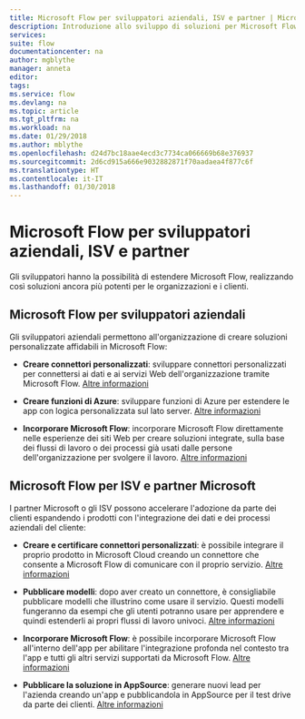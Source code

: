 ```yaml
---
title: Microsoft Flow per sviluppatori aziendali, ISV e partner | Microsoft Docs
description: Introduzione allo sviluppo di soluzioni per Microsoft Flow.
services: 
suite: flow
documentationcenter: na
author: mgblythe
manager: anneta
editor: 
tags: 
ms.service: flow
ms.devlang: na
ms.topic: article
ms.tgt_pltfrm: na
ms.workload: na
ms.date: 01/29/2018
ms.author: mblythe
ms.openlocfilehash: d24d7bc18aae4ecd3c7734ca066669b68e376937
ms.sourcegitcommit: 2d6cd915a666e9032882871f70aadaea4f877c6f
ms.translationtype: HT
ms.contentlocale: it-IT
ms.lasthandoff: 01/30/2018
---
```

# <a name="microsoft-flow-for-enterprise-developers-isvs-and-partners"></a>Microsoft Flow per sviluppatori aziendali, ISV e partner

Gli sviluppatori hanno la possibilità di estendere Microsoft Flow, realizzando così soluzioni ancora più potenti per le organizzazioni e i clienti.

## <a name="microsoft-flow-for-enterprise-developers"></a>Microsoft Flow per sviluppatori aziendali

Gli sviluppatori aziendali permettono all'organizzazione di creare soluzioni personalizzate affidabili in Microsoft Flow:

- **Creare connettori personalizzati**: sviluppare connettori personalizzati per connettersi ai dati e ai servizi Web dell'organizzazione tramite Microsoft Flow. [Altre informazioni](https://docs.microsoft.com/connectors/custom-connectors/)

- **Creare funzioni di Azure**: sviluppare funzioni di Azure per estendere le app con logica personalizzata sul lato server. [Altre informazioni](https://docs.microsoft.com/azure/azure-functions/functions-flow-scenario)

- **Incorporare Microsoft Flow**: incorporare Microsoft Flow direttamente nelle esperienze dei siti Web per creare soluzioni integrate, sulla base dei flussi di lavoro o dei processi già usati dalle persone dell'organizzazione per svolgere il lavoro. [Altre informazioni](embed-flow-dev.md)

## <a name="microsoft-flow-for-isvs-and-microsoft-partners"></a>Microsoft Flow per ISV e partner Microsoft

I partner Microsoft o gli ISV possono accelerare l'adozione da parte dei clienti espandendo i prodotti con l'integrazione dei dati e dei processi aziendali del cliente:

- **Creare e certificare connettori personalizzati**: è possibile integrare il proprio prodotto in Microsoft Cloud creando un connettore che consente a Microsoft Flow di comunicare con il proprio servizio. [Altre informazioni](https://docs.microsoft.com/connectors/custom-connectors/submit-certification)

- **Pubblicare modelli**: dopo aver creato un connettore, è consigliabile pubblicare modelli che illustrino come usare il servizio. Questi modelli fungeranno da esempi che gli utenti potranno usare per apprendere e quindi estenderli ai propri flussi di lavoro univoci. [Altre informazioni](publish-a-template.md)

- **Incorporare Microsoft Flow**: è possibile incorporare Microsoft Flow all'interno dell'app per abilitare l'integrazione profonda nel contesto tra l'app e tutti gli altri servizi supportati da Microsoft Flow. [Altre informazioni](embed-flow-dev.md)

- **Pubblicare la soluzione in AppSource**: generare nuovi lead per l'azienda creando un'app e pubblicandola in AppSource per il test drive da parte dei clienti. [Altre informazioni](dev-appsource-test-drive.md)

